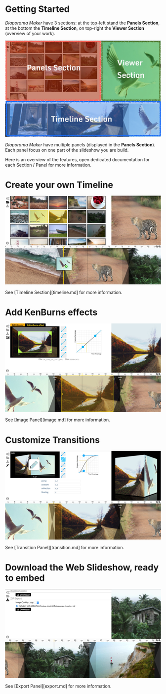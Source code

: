 # Getting Started

*Diaporama Maker* have 3 sections: at the top-left stand the **Panels Section**, at the bottom the **Timeline Section**, on top-right the **Viewer Section** (overview of your work).

![](imgs/sections.jpg)

*Diaporama Maker* have multiple panels (displayed in the **Panels Section**). Each panel focus on one part of the slideshow you are build.

Here is an overview of the features,
open dedicated documentation for each Section / Panel for more information.


Create your own Timeline
========================

![](imgs/overview/1.jpg)

See [Timeline Section][timeline.md] for more information.

Add KenBurns effects
====================

![](imgs/overview/2.jpg)

See [Image Panel][image.md] for more information.


Customize Transitions
=====================

![](imgs/overview/3.jpg)


See [Transition Panel][transition.md] for more information.

Download the Web Slideshow, ready to embed
==========================================

![](imgs/overview/4.jpg)


See [Export Panel][export.md] for more information.
